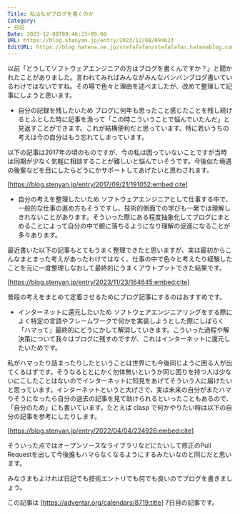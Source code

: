 ```yaml
---
Title: 私はなぜブログを書くのか
Category:
- 日記
Date: 2023-12-08T09:46:23+09:00
URL: https://blog.stenyan.jp/entry/2023/12/08/094623
EditURL: https://blog.hatena.ne.jp/stefafafan/stefafafan.hatenablog.com/atom/entry/6801883189065025086
---
```


以前「どうしてソフトウェアエンジニアの方はブログを書くんですか？」と聞かれたことがありました。言われてみればみんながみんなバンバンブログ書いているわけではないですね。その場で色々と理由を述べましたが、改めて整理して記事にしようと思います。

* 自分の記録を残したいため
ブログに何年も思ったこと感じたことを残し続けるとふとした時に記事を漁って「この時こういうことで悩んでいたんだ」と見返すことができます。これが結構便利だと思っています。特に若いうちの考えは今の自分はもう忘れてしまっています。

以下の記事は2017年の頃のものですが、今の私は困っていないことですが当時は同期が少なく気軽に相談することが難しいと悩んでいそうです。今後似た境遇の後輩などを目にしたらどうにかサポートしてあげたいと思わされます。

[https://blog.stenyan.jp/entry/2017/09/21/191052:embed:cite]

* 自分の考えを整理したいため
ソフトウェアエンジニアとして仕事する中で、一般的な仕事の進め方もそうですし、技術的側面での学びも一発では理解しきれないことがあります。そういった際にある程度抽象化してブログにまとめることによって自分の中で腑に落ちるようになり理解の促進になることが多々あります。

最近書いた以下の記事もとてもうまく整理できたと思いますが、実は最初からこんなまとまった考えがあったわけではなく、仕事の中で色々と考えたり経験したことを元に一度整理しなおして最終的にうまくアウトプットできた結果です。

[https://blog.stenyan.jp/entry/2023/11/23/164645:embed:cite]

普段の考えをまとめて定着させるためにブログ記事にするのはおすすめです。

* インターネットに還元したいため
ソフトウェアエンジニアリングをする際によく特定の言語やフレームワークで何かを実装しようとした際にしばらく「ハマって」最終的にどうにかして解消していきます。こういった過程や解決策について我々はブログに残すのですが、これはインターネットに還元したいためです。

私がハマったり詰まったりしたということは世界にも今後同じように困る人が出てくるはずです。そうなるととにかく勿体無いというか同じ困りを持つ人は少ないにこしたことはないのでインターネットに知見をあげてそういう人に届けたいと思っています。インターネットというと大げさで、実は未来の自分がまたハマりそうになったら自分の過去の記事を見て助けられるといったこともあるので、「自分のため」にも書いています。たとえば clasp で何かやりたい時は以下の自分の記事を参考にしたりします。

[https://blog.stenyan.jp/entry/2022/04/04/224926:embed:cite]

そういった点ではオープンソースなライブラリなどにたいして修正のPull Requestを出して今後誰もハマらなくなるようにするみたいなのと同じだと思います。

みなさまもよければ日記でも技術エントリでも何でも良いのでブログを書きましょう。

この記事は [https://adventar.org/calendars/8719:title] 7日目の記事です。
